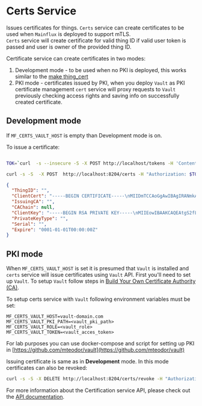 # Certs Service
Issues certificates for things. `Certs` service can create certificates to be used when `Mainflux` is deployed to support mTLS.  
`Certs` service will create certificate for valid thing ID if valid user token is passed and user is owner of the provided thing ID.

Certificate service can create certificates in two modes:
1. Development mode - to be used when no PKI is deployed, this works similar to the [make thing_cert](../docker/ssl/Makefile)
2. PKI mode - certificates issued by PKI, when you deploy `Vault` as PKI certificate management `cert` service will proxy requests to `Vault` previously checking access rights and saving info on successfully created certificate. 



## Development mode
If `MF_CERTS_VAULT_HOST` is empty than Development mode is on.

To issue a certificate:
```bash

TOK=`curl  -s --insecure -S -X POST http://localhost/tokens -H 'Content-Type: application/json' -d '{"email":"edge@email.com","password":"12345678"}' | jq -r '.token'`

curl -s -S  -X POST  http://localhost:8204/certs -H "Authorization: $TOK" -H 'Content-Type: application/json'   -d '{"thing_id":<thing_id>, "rsa_bits":2048, "key_type":"rsa"}'
```

```json
{
  "ThingID": "",
  "ClientCert": "-----BEGIN CERTIFICATE-----\nMIIDmTCCAoGgAwIBAgIRANmkAPbTR1UYeYO0Id/4+8gwDQYJKoZIhvcNAQELBQAw\nVzESMBAGA1UEAwwJbG9jYWxob3N0MREwDwYDVQQKDAhNYWluZmx1eDEMMAoGA1UE\nCwwDSW9UMSAwHgYJKoZIhvcNAQkBFhFpbmZvQG1haW5mbHV4LmNvbTAeFw0yMDA2\nMzAxNDIxMDlaFw0yMDA5MjMyMjIxMDlaMFUxETAPBgNVBAoTCE1haW5mbHV4MREw\nDwYDVQQLEwhtYWluZmx1eDEtMCsGA1UEAxMkYjAwZDBhNzktYjQ2YS00NTk3LTli\nNGYtMjhkZGJhNTBjYTYyMIIBIjANBgkqhkiG9w0BAQEFAAOCAQ8AMIIBCgKCAQEA\ntgS2fLUWG3CCQz/l6VRQRJfRvWmdxK0mW6zIXGeeOILYZeaLiuiUnohwMJ4RiMqT\nuJbInAIuO/Tt5osfrCFFzPEOLYJ5nZBBaJfTIAxqf84Ou1oeMRll4wpzgeKx0rJO\nXMAARwn1bT9n3uky5QQGSLy4PyyILzSXH/1yCQQctdQB/Ar/UI1TaYoYlGzh7dHT\nWpcxq1HYgCyAtcrQrGD0rEwUn82UBCrnya+bygNqu0oDzIFQwa1G8jxSgXk0mFS1\nWrk7rBipsvp8HQhdnvbEVz4k4AAKcQxesH4DkRx/EXmU2UvN3XysvcJ2bL+UzMNI\njNhAe0pgPbB82F6zkYZ/XQIDAQABo2IwYDAOBgNVHQ8BAf8EBAMCB4AwHQYDVR0l\nBBYwFAYIKwYBBQUHAwIGCCsGAQUFBwMBMA4GA1UdDgQHBAUBAgMEBjAfBgNVHSME\nGDAWgBRs4xR91qEjNRGmw391xS7x6Tc+8jANBgkqhkiG9w0BAQsFAAOCAQEAW/dS\nV4vNLTZwBnPVHUX35pRFxPKvscY+vnnpgyDtITgZHYe0KL+Bs3IHuywtqaezU5x1\nkZo+frE1OcpRvp7HJtDiT06yz+18qOYZMappCWCeAFWtZkMhlvnm3TqTkgui6Xgl\nGj5xnPb15AOlsDE2dkv5S6kEwJGHdVX6AOWfB4ubUq5S9e4ABYzXGUty6Hw/ZUmJ\nhCTRVJ7cQJVTJsl1o7CYT8JBvUUG75LirtoFE4M4JwsfsKZXzrQffTf1ynqI3dN/\nHWySEbvTSWcRcA3MSmOTxGt5/zwCglHDlWPKMrXtjTW7NPuGL5/P9HSB9HGVVeET\nDUMdvYwgj0cUCEu3LA==\n-----END CERTIFICATE-----\n",
  "IssuingCA": "",
  "CAChain": null,
  "ClientKey": "-----BEGIN RSA PRIVATE KEY-----\nMIIEowIBAAKCAQEAtgS2fLUWG3CCQz/l6VRQRJfRvWmdxK0mW6zIXGeeOILYZeaL\niuiUnohwMJ4RiMqTuJbInAIuO/Tt5osfrCFFzPEOLYJ5nZBBaJfTIAxqf84Ou1oe\nMRll4wpzgeKx0rJOXMAARwn1bT9n3uky5QQGSLy4PyyILzSXH/1yCQQctdQB/Ar/\nUI1TaYoYlGzh7dHTWpcxq1HYgCyAtcrQrGD0rEwUn82UBCrnya+bygNqu0oDzIFQ\nwa1G8jxSgXk0mFS1Wrk7rBipsvp8HQhdnvbEVz4k4AAKcQxesH4DkRx/EXmU2UvN\n3XysvcJ2bL+UzMNIjNhAe0pgPbB82F6zkYZ/XQIDAQABAoIBAALoal3tqq+/iWU3\npR2oKiweXMxw3oNg3McEKKNJSH7QoFJob3xFoPIzbc9pBxCvY9LEHepYIpL0o8RW\nHqhqU6olg7t4ZSb+Qf1Ax6+wYxctnJCjrO3N4RHSfevqSjr6fEQBEUARSal4JNmr\n0hNUkCEjWrIvrPFMHsn1C5hXR3okJQpGsad4oCGZDp2eZ/NDyvmLBLci9/5CJdRv\n6roOF5ShWweKcz1+pfy666Q8RiUI7H1zXjPaL4yqkv8eg/WPOO0dYF2Ri2Grk9OY\n1qTM0W1vi9zfncinZ0DpgtwMTFQezGwhUyJHSYHmjVBA4AaYIyOQAI/2dl5fXM+O\n9JfXpOUCgYEA10xAtMc/8KOLbHCprpc4pbtOqfchq/M04qPKxQNAjqvLodrWZZgF\nexa+B3eWWn5MxmQMx18AjBCPwbNDK8Rkd9VqzdWempaSblgZ7y1a0rRNTXzN5DFP\noiuRQV4wszCuj5XSdPn+lxApaI/4+TQ0oweIZCpGW39XKePPoB5WZiMCgYEA2G3W\niJncRpmxWwrRPi1W26E9tWOT5s9wYgXWMc+PAVUd/qdDRuMBHpu861Qoghp/MJog\nBYqt2rQqU0OxvIXlXPrXPHXrCLOFwybRCBVREZrg4BZNnjyDTLOu9C+0M3J9ImCh\n3vniYqb7S0gRmoDM0R3Zu4+ajfP2QOGLXw1qHH8CgYEAl0EQ7HBW8V5UYzi7XNcM\nixKOb0YZt83DR74+hC6GujTjeLBfkzw8DX+qvWA8lxLIKVC80YxivAQemryv4h21\nX6Llx/nd1UkXUsI+ZhP9DK5y6I9XroseIRZuk/fyStFWsbVWB6xiOgq2rKkJBzqw\nCCEQpx40E6/gsqNDiIAHvvUCgYBkkjXc6FJ55DWMLuyozfzMtpKsVYeG++InSrsM\nDn1PizQS/7q9mAMPLCOP312rh5CPDy/OI3FCbfI1GwHerwG0QUP/bnQ3aOTBmKoN\n7YnsemIA/5w16bzBycWE5x3/wjXv4aOWr9vJJ/siMm0rtKp4ijyBcevKBxHpeGWB\nWAR1FQKBgGIqAxGnBpip9E24gH894BaGHHMpQCwAxARev6sHKUy27eFUd6ipoTva\n4Wv36iz3gxU4R5B0gyfnxBNiUab/z90cb5+6+FYO13kqjxRRZWffohk5nHlmFN9K\nea7KQHTfTdRhOLUzW2yVqLi9pzfTfA6Yqf3U1YD3bgnWrp1VQnjo\n-----END RSA PRIVATE KEY-----\n",
  "PrivateKeyType": "",
  "Serial": "",
  "Expire": "0001-01-01T00:00:00Z"
}
```

## PKI mode

When `MF_CERTS_VAULT_HOST` is set it is presumed that `Vault` is installed and `certs` service will issue certificates using `Vault` API.
First you'll need to set up `Vault`. 
To setup `Vault` follow steps in [Build Your Own Certificate Authority (CA)](https://learn.hashicorp.com/tutorials/vault/pki-engine).

To setup certs service with `Vault` following environment variables must be set:

```
MF_CERTS_VAULT_HOST=vault-domain.com
MF_CERTS_VAULT_PKI_PATH=<vault_pki_path>
MF_CERTS_VAULT_ROLE=<vault_role>
MF_CERTS_VAULT_TOKEN=<vault_acces_token>
```

For lab purposes you can use docker-compose and script for setting up PKI in [https://github.com/mteodor/vault](https://github.com/mteodor/vault)

Issuing certificate is same as in **Development** mode.
In this mode certificates can also be revoked:

```bash
curl -s -S -X DELETE http://localhost:8204/certs/revoke -H "Authorization: $TOK" -H 'Content-Type: application/json'   -d '{"thing_id":"c30b8842-507c-4bcd-973c-74008cef3be5"}'
```

For more information about the Certification service API, please check out the [API documentation](https://github.com/mainflux/mainflux/blob/master/certs/openapi.yml).
